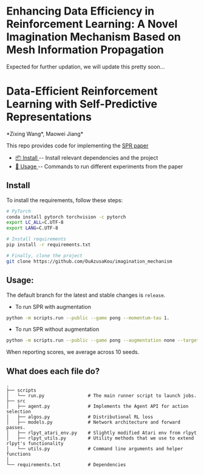 # Enhancing Data Efficiency in Reinforcement Learning: A Novel Imagination Mechanism Based on Mesh Information Propagation
Expected for further updation, we will update this pretty soon...
# Data-Efficient Reinforcement Learning with Self-Predictive Representations

*Zixing Wang\*, Maowei Jiang\*  

This repo provides code for implementing the [SPR paper](https://openreview.net/forum?id=H8RgPl5OQX)

* [📦 Install ](#install) -- Install relevant dependencies and the project
* [🔧 Usage ](#usage) -- Commands to run different experiments from the paper

## Install 
To install the requirements, follow these steps:
```bash
# PyTorch
conda install pytorch torchvision -c pytorch
export LC_ALL=C.UTF-8
export LANG=C.UTF-8

# Install requirements
pip install -r requirements.txt

# Finally, clone the project
git clone https://github.com/OuAzusaKou/imagination_mechanism
```

## Usage:
The default branch for the latest and stable changes is `release`. 

* To run SPR with augmentation
```bash
python -m scripts.run --public --game pong --momentum-tau 1.
```

* To run SPR without augmentation
```bash
python -m scripts.run --public --game pong --augmentation none --target-augmentation 0 --momentum-tau 0.01 --dropout 0.5
```

When reporting scores, we average across 10 seeds. 

## What does each file do? 

    .
    ├── scripts
    │   └── run.py                # The main runner script to launch jobs.
    ├── src                     
    │   ├── agent.py              # Implements the Agent API for action selection 
    │   ├── algos.py              # Distributional RL loss
    │   ├── models.py             # Network architecture and forward passes.
    │   ├── rlpyt_atari_env.py    # Slightly modified Atari env from rlpyt
    │   ├── rlpyt_utils.py        # Utility methods that we use to extend rlpyt's functionality
    │   └── utils.py              # Command line arguments and helper functions 
    │
    └── requirements.txt          # Dependencies

